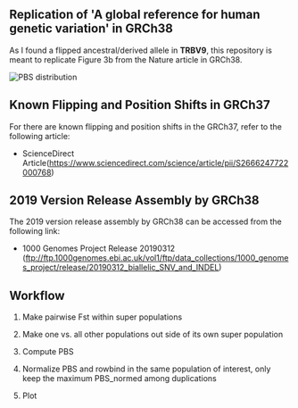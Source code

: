 ## Replication of 'A global reference for human genetic variation' in GRCh38

As I found a flipped ancestral/derived allele in **TRBV9**, this repository is meant to replicate Figure 3b from the Nature article in GRCh38.

![PBS distribution](https://media.springernature.com/full/springer-static/image/art%3A10.1038%2Fnature15393/MediaObjects/41586_2015_Article_BFnature15393_Fig3_HTML.jpg?as=webp)

## Known Flipping and Position Shifts in GRCh37

For there are known flipping and position shifts in the GRCh37, refer to the following article:
- ScienceDirect Article(https://www.sciencedirect.com/science/article/pii/S2666247722000768)

## 2019 Version Release Assembly by GRCh38

The 2019 version release assembly by GRCh38 can be accessed from the following link:
- 1000 Genomes Project Release 20190312 (ftp://ftp.1000genomes.ebi.ac.uk/vol1/ftp/data_collections/1000_genomes_project/release/20190312_biallelic_SNV_and_INDEL)

## Workflow
1. Make pairwise Fst within super populations

2. Make one vs. all other populations out side of its own super population

3. Compute PBS

4. Normalize PBS and rowbind in the same population of interest, only keep the maximum PBS_normed among duplications

5. Plot
